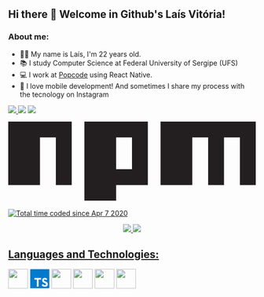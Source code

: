 ## Hi there 👋 Welcome in Github's Laís Vitória!

### About me:
- 🙋🏻‍ My name is Laís, I'm 22 years old.
- 📚 I study Computer Science at Federal University of Sergipe (UFS)
- 💻 I work at [Popcode](https://github.com/PopcodeMobile) using React Native.
- 📲 I love mobile development! And sometimes I share my process with the tecnology on Instagram

<a href ="https://www.linkedin.com/in/developerlais/" title="LinkedIn"><img  src="https://img.shields.io/badge/LinkedIn-0077B5?style=for-the-badge&logo=linkedin&logoColor=white">
</a> <a href = "https://www.instagram.com/_laisvitoria__/" title="Instagram"><img  src="https://img.shields.io/badge/Instagram-E4405F?style=for-the-badge&logo=instagram&logoColor=white"></a>
</a> <a href = "https://www.npmjs.com/~laisvitoria" title="Meu perfil no NPM"><img  height="30" src="https://img.shields.io/badge/-NPM%20-red"></a>
<div class="af43375d mt3 db mr4-ns pb3 pb0-ns flex-auto 2-ns ph3 ph0-ns"><a href="/" aria-label="Homepage"><svg viewBox="0 0 780 250"><path fill="#231F20" d="M240,250h100v-50h100V0H240V250z M340,50h50v100h-50V50z M480,0v200h100V50h50v150h50V50h50v150h50V0H480z M0,200h100V50h50v150h50V0H0V200z"></path></svg></a></div>
 
<a href="https://wakatime.com/@dccb3364-4e2f-4bea-83bc-d4144756f391"><img src="https://wakatime.com/badge/user/dccb3364-4e2f-4bea-83bc-d4144756f391.svg" alt="Total time coded since Apr 7 2020" /></a>
 
  <div align="center">
  <a href="https://github.com/laisvitoria">
  <img height="180em" src="https://github-readme-stats.vercel.app/api?username=laisvitoria&show_icons=true&theme=dracula&include_all_commits=true&count_private=true"/>
  <img height="180em" src="https://github-readme-stats.vercel.app/api/top-langs/?username=laisvitoria&layout=compact&langs_count=7&theme=dracula"/>
</div>
 
  ## Languages and Technologies:
  <div>
  <a href="https://reactnative.dev/" title="React"><img src="https://icongr.am/devicon/react-original.svg?size=128&color=currentColor" width = "40" height="40"/></a>
  <a href="https://www.typescriptlang.org/" title="Typescript"><img alt="TS" height="40" width="40" src="https://raw.githubusercontent.com/devicons/devicon/master/icons/typescript/typescript-plain.svg"></a>
  <a href="https://developer.mozilla.org/pt-BR/docs/Web/JavaScript" title="JavaScript"><img src="https://icongr.am/devicon/javascript-original.svg?size=128&color=currentColor" width="40" height="40"/></a> 
  <a href="https://redux.js.org/" title="Redux"><img src="https://cdn.jsdelivr.net/gh/devicons/devicon/icons/redux/redux-original.svg" width="40" height="40"/></a> <a href = "https://developer.mozilla.org/en-US/docs/Web/Guide/HTML/HTML5" title="HTML"><img src="https://icongr.am/devicon/html5-original.svg?size=128&color=currentColor" width="40" height="40"/></a>
  <a href="https://developer.mozilla.org/en-US/docs/Web/CSS" title="CSS"><img src="https://icongr.am/devicon/css3-original.svg?size=128&color=currentColor" width="40" height="40"/></a>
  </div>
  

<!--
**laisvitoria/laisvitoria** is a ✨ _special_ ✨ repository because its `README.md` (this file) appears on your GitHub profile.

 ![Snake animation](https://github.com/laisvitoria/laisvitoria/blob/output/github-contribution-grid-snake.svg)
Here are some ideas to get you started:

- 🔭 I’m currently working on ...
- 🌱 I’m currently learning ...
- 👯 I’m looking to collaborate on ...
- 🤔 I’m looking for help with ...
- 💬 Ask me about ...
- 📫 How to reach me: ...
- 😄 Pronouns: ...
- ⚡ Fun fact: ...
-->
